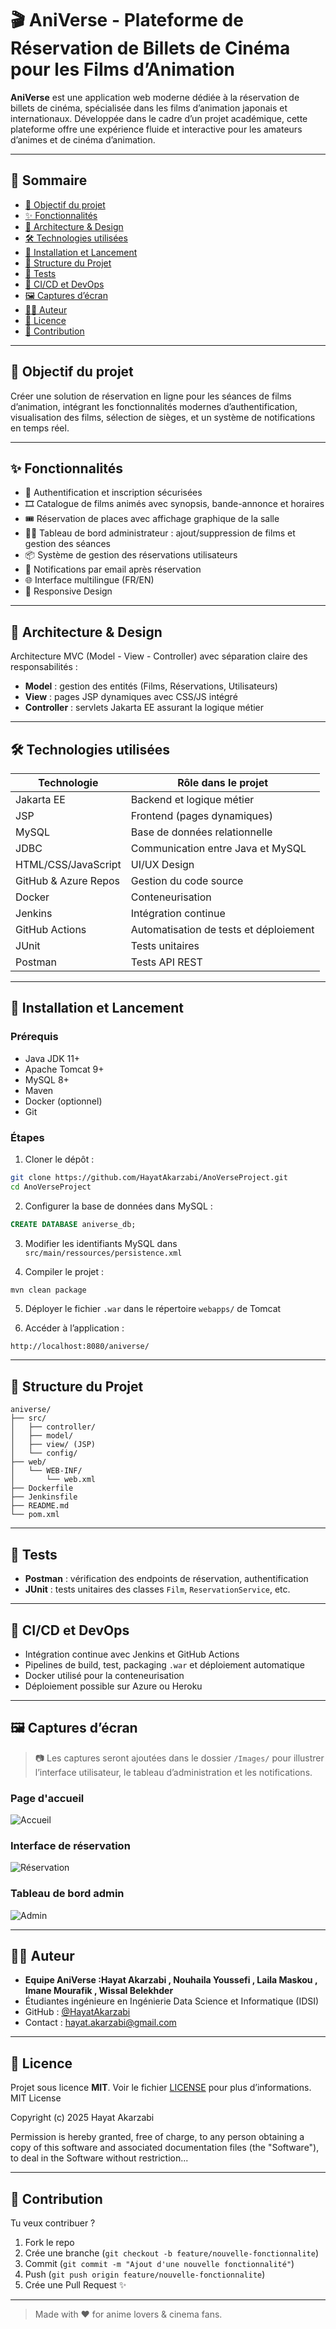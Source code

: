 # 🎬 AniVerse - Plateforme de Réservation de Billets de Cinéma pour les Films d’Animation

**AniVerse** est une application web moderne dédiée à la réservation de billets de cinéma, spécialisée dans les films d’animation japonais et internationaux. Développée dans le cadre d’un projet académique, cette plateforme offre une expérience fluide et interactive pour les amateurs d’animes et de cinéma d’animation.

---

## 📌 Sommaire

- [🎯 Objectif du projet](#-objectif-du-projet)
- [✨ Fonctionnalités](#-fonctionnalités)
- [🧠 Architecture & Design](#-architecture--design)
- [🛠️ Technologies utilisées](#-technologies-utilisées)
- [🚀 Installation et Lancement](#-installation-et-lancement)
- [📁 Structure du Projet](#-structure-du-projet)
- [🧪 Tests](#-tests)
- [🔧 CI/CD et DevOps](#-cicd-et-devops)
- [🖼️ Captures d’écran](#-captures-décran)
- [👩‍💻 Auteur](#-auteur)
- [📜 Licence](#-licence)
- [🤝 Contribution](#-contribution)

---

## 🎯 Objectif du projet

Créer une solution de réservation en ligne pour les séances de films d’animation, intégrant les fonctionnalités modernes d’authentification, visualisation des films, sélection de sièges, et un système de notifications en temps réel.

---

## ✨ Fonctionnalités

- 🔐 Authentification et inscription sécurisées
- 🎞️ Catalogue de films animés avec synopsis, bande-annonce et horaires
- 🎟️ Réservation de places avec affichage graphique de la salle
- 🧑‍💼 Tableau de bord administrateur : ajout/suppression de films et gestion des séances
- 📦 Système de gestion des réservations utilisateurs
- 📩 Notifications par email après réservation
- 🌐 Interface multilingue (FR/EN)
- 📱 Responsive Design

---

## 🧠 Architecture & Design

Architecture MVC (Model - View - Controller) avec séparation claire des responsabilités :

- **Model** : gestion des entités (Films, Réservations, Utilisateurs)
- **View** : pages JSP dynamiques avec CSS/JS intégré
- **Controller** : servlets Jakarta EE assurant la logique métier

---

## 🛠️ Technologies utilisées

| Technologie         | Rôle dans le projet                     |
|---------------------|------------------------------------------|
| Jakarta EE| Backend et logique métier                |
| JSP                 | Frontend (pages dynamiques)              |
| MySQL               | Base de données relationnelle            |
| JDBC                | Communication entre Java et MySQL        |
| HTML/CSS/JavaScript | UI/UX Design                             |
| GitHub & Azure Repos| Gestion du code source                   |
| Docker              | Conteneurisation                         |
| Jenkins             | Intégration continue                     |
| GitHub Actions      | Automatisation de tests et déploiement   |
| JUnit               | Tests unitaires                          |
| Postman             | Tests API REST                           |

---

## 🚀 Installation et Lancement

### Prérequis

- Java JDK 11+
- Apache Tomcat 9+
- MySQL 8+
- Maven
- Docker (optionnel)
- Git

### Étapes

1. Cloner le dépôt :
```bash
git clone https://github.com/HayatAkarzabi/AnoVerseProject.git
cd AnoVerseProject
```

2. Configurer la base de données dans MySQL :
```sql
CREATE DATABASE aniverse_db;
```

3. Modifier les identifiants MySQL dans `src/main/ressources/persistence.xml`

4. Compiler le projet :
```bash
mvn clean package
```

5. Déployer le fichier `.war` dans le répertoire `webapps/` de Tomcat

6. Accéder à l’application :
```
http://localhost:8080/aniverse/
```

---

## 📁 Structure du Projet

```
aniverse/
├── src/
│   ├── controller/
│   ├── model/
│   ├── view/ (JSP)
│   └── config/
├── web/
│   └── WEB-INF/
│       └── web.xml
├── Dockerfile
├── Jenkinsfile
├── README.md
└── pom.xml
```

---

## 🧪 Tests

- **Postman** : vérification des endpoints de réservation, authentification
- **JUnit** : tests unitaires des classes `Film`, `ReservationService`, etc.

---

## 🔧 CI/CD et DevOps

- Intégration continue avec Jenkins et GitHub Actions
- Pipelines de build, test, packaging `.war` et déploiement automatique
- Docker utilisé pour la conteneurisation
- Déploiement possible sur Azure ou Heroku

---

## 🖼️ Captures d’écran

> 📷 Les captures seront ajoutées dans le dossier `/Images/` pour illustrer l’interface utilisateur, le tableau d’administration et les notifications.

### Page d'accueil
![Accueil](Images/page_acceuil.png)

### Interface de réservation
![Réservation](Images/reservation.png)

### Tableau de bord admin
![Admin](Images/admin.jpeg)

---

## 👩‍💻 Auteur

- **Equipe AniVerse :Hayat Akarzabi , Nouhaila Youssefi , Laila Maskou , Imane Mourafik , Wissal Belekhder**
- Étudiantes ingénieure en Ingénierie Data Science et Informatique (IDSI)
- GitHub : [@HayatAkarzabi](https://github.com/HayatAkarzabi#)
- Contact : hayat.akarzabi@gmail.com

---

## 📜 Licence

Projet sous licence **MIT**. Voir le fichier [LICENSE](./LICENSE) pour plus d’informations.
MIT License

Copyright (c) 2025 Hayat Akarzabi

Permission is hereby granted, free of charge, to any person obtaining a copy
of this software and associated documentation files (the "Software"), to deal
in the Software without restriction...



---

## 🤝 Contribution

Tu veux contribuer ?

1. Fork le repo
2. Crée une branche (`git checkout -b feature/nouvelle-fonctionnalite`)
3. Commit (`git commit -m "Ajout d'une nouvelle fonctionnalité"`)
4. Push (`git push origin feature/nouvelle-fonctionnalite`)
5. Crée une Pull Request ✨

---

> Made with ❤️ for anime lovers & cinema fans.